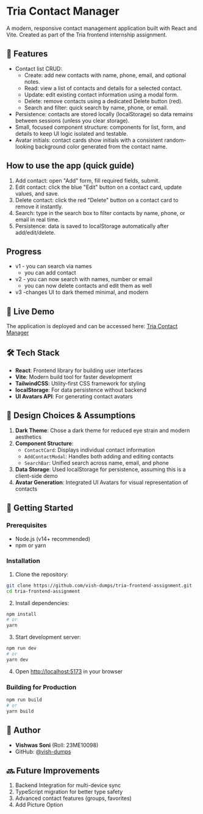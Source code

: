 # Tria Contact Manager

A modern, responsive contact management application built with React and Vite. Created as part of the Tria frontend internship assignment.

## 🌟 Features
- Contact list CRUD:
  - Create: add new contacts with name, phone, email, and optional notes.
  - Read: view a list of contacts and details for a selected contact.
  - Update: edit existing contact information using a modal form.
  - Delete: remove contacts using a dedicated Delete button (red).
  - Search and filter: quick search by name, phone, or email.
- Persistence: contacts are stored locally (localStorage) so data remains between sessions (unless you clear storage).
- Small, focused component structure: components for list, form, and details to keep UI logic isolated and testable.
- Avatar initials: contact cards show initials with a consistent random-looking background color generated from the contact name.

## How to use the app (quick guide)
1. Add contact: open "Add" form, fill required fields, submit.
2. Edit contact: click the blue "Edit" button on a contact card, update values, and save.
3. Delete contact: click the red "Delete" button on a contact card to remove it instantly.
4. Search: type in the search box to filter contacts by name, phone, or email in real time.
5. Persistence: data is saved to localStorage automatically after add/edit/delete.

## Progress 
- v1  - you can search via names
     - you can add contact 
- v2  - you can now search with names, number or email
     - you can now delete contacts and edit them as well
- v3   -changes UI to dark themed minimal, and modern

## 🔗 Live Demo
The application is deployed and can be accessed here: [Tria Contact Manager](https://tria-frontend-assignment.vercel.app/)

## 🛠️ Tech Stack

- **React**: Frontend library for building user interfaces
- **Vite**: Modern build tool for faster development
- **TailwindCSS**: Utility-first CSS framework for styling
- **localStorage**: For data persistence without backend
- **UI Avatars API**: For generating contact avatars

## 🎯 Design Choices & Assumptions

1. **Dark Theme**: Chose a dark theme for reduced eye strain and modern aesthetics
2. **Component Structure**:
   - `ContactCard`: Displays individual contact information
   - `AddContactModal`: Handles both adding and editing contacts
   - `SearchBar`: Unified search across name, email, and phone
3. **Data Storage**: Used localStorage for persistence, assuming this is a client-side demo
4. **Avatar Generation**: Integrated UI Avatars for visual representation of contacts

## 🚀 Getting Started

### Prerequisites
- Node.js (v14+ recommended)
- npm or yarn

### Installation

1. Clone the repository:
```bash
git clone https://github.com/vish-dumps/tria-frontend-assignment.git
cd tria-frontend-assignment
```

2. Install dependencies:
```bash
npm install
# or
yarn
```

3. Start development server:
```bash
npm run dev
# or
yarn dev
```

4. Open [http://localhost:5173](http://localhost:5173) in your browser

### Building for Production
```bash
npm run build
# or
yarn build
```

## 📝 Author
- **Vishwas Soni** (Roll: 23ME10098)
- GitHub: [@vish-dumps](https://github.com/vish-dumps)

## 🔜 Future Improvements
1. Backend Integration for multi-device sync
2. TypeScript migration for better type safety
3. Advanced contact features (groups, favorites)
4. Add Picture Option
